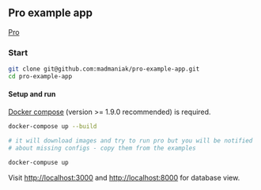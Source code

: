 ## Pro example app

[Pro](http://madmaniak.github.io/pro)

### Start

```sh
git clone git@github.com:madmaniak/pro-example-app.git
cd pro-example-app
```

#### Setup and run

[Docker compose](https://docs.docker.com/compose/install) (version >= 1.9.0 recommended) is required.

```sh
docker-compose up --build

# it will download images and try to run pro but you will be notified
# about missing configs - copy them from the examples

docker-compuse up
```

Visit [http://localhost:3000](http://localhost:3000)
and
[http://localhost:8000](http://localhost:8000) for database view.
